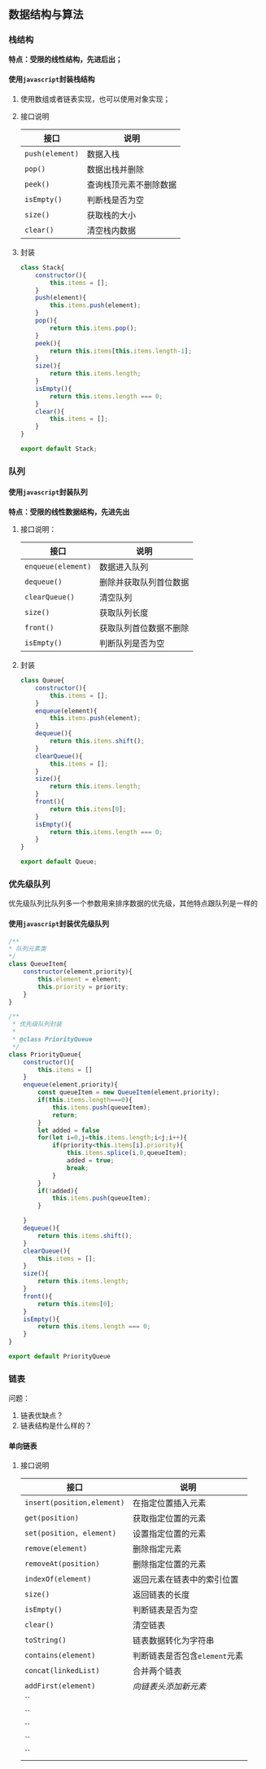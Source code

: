 ## 数据结构与算法

### 栈结构

**特点：受限的线性结构，先进后出；**

#### 使用`javascript`封装栈结构

1. 使用数组或者链表实现，也可以使用对象实现；

2. 接口说明

   | 接口            | 说明                   |
   | --------------- | ---------------------- |
   | `push(element)` | 数据入栈               |
   | `pop()`         | 数据出栈并删除         |
   | `peek()`        | 查询栈顶元素不删除数据 |
   | `isEmpty()`     | 判断栈是否为空         |
   | `size()`        | 获取栈的大小           |
   | `clear()`       | 清空栈内数据           |

3. 封装

   ```javascript
   class Stack{
       constructor(){
           this.items = [];
       }
       push(element){
           this.items.push(element);
       }
       pop(){
           return this.items.pop();
       }
       peek(){
           return this.items[this.items.length-1];
       }
       size(){
           return this.items.length;
       }
       isEmpty(){
           return this.items.length === 0;
       }
       clear(){
           this.items = [];
       }
   }
   
   export default Stack;
   ```

### 队列

#### 使用`javascript`封装队列

**特点：受限的线性数据结构，先进先出**

1. 接口说明：

   | 接口               | 说明         |
   | ------------------ | ------------ |
   | `enqueue(element)` | 数据进入队列 |
   | `dequeue()` | 删除并获取队列首位数据 |
   | `clearQueue()` | 清空队列 |
   | `size()` | 获取队列长度 |
   | `front()` | 获取队列首位数据不删除 |
   | `isEmpty()` | 判断队列是否为空 |

2. 封装

   ```javascript
   class Queue{
       constructor(){
           this.items = [];
       }
       enqueue(element){
           this.items.push(element);
       }
       dequeue(){
           return this.items.shift();
       }
       clearQueue(){
           this.items = [];
       }
       size(){
           return this.items.length;
       }
       front(){
           return this.items[0];
       }
       isEmpty(){
           return this.items.length === 0;
       }
   }
   
   export default Queue;
   ```

### 优先级队列

优先级队列比队列多一个参数用来排序数据的优先级，其他特点跟队列是一样的

#### 使用`javascript`封装优先级队列

```javascript
/**
* 队列元素类
*/
class QueueItem{
    constructor(element,priority){
        this.element = element;
        this.priority = priority;
    }
}

/**
 * 优先级队列封装
 *
 * @class PriorityQueue
 */
class PriorityQueue{
    constructor(){
        this.items = []
    }
    enqueue(element,priority){
        const queueItem = new QueueItem(element,priority);
        if(this.items.length===0){
            this.items.push(queueItem);
            return;
        }
        let added = false
        for(let i=0,j=this.items.length;i<j;i++){
            if(priority<this.items[i].priority){
                this.items.splice(i,0,queueItem);
                added = true;
                break;
            }
        }
        if(!added){
            this.items.push(queueItem);
        }

    }
    dequeue(){
        return this.items.shift();
    }
    clearQueue(){
        this.items = [];
    }
    size(){
        return this.items.length;
    }
    front(){
        return this.items[0];
    }
    isEmpty(){
        return this.items.length === 0;
    }
}

export default PriorityQueue
```
### 链表

问题：

1. 链表优缺点？
2. 链表结构是什么样的？

#### 单向链表

1. 接口说明

   | 接口                       | 说明               |
   | -------------------------- | ------------------ |
   | `insert(position,element)` | 在指定位置插入元素 |
   | `get(position)`            | 获取指定位置的元素 |
   | `set(position, element)` | 设置指定位置的元素 |
   | `remove(element)`          | 删除指定元素 |
   | `removeAt(position)`       | 删除指定位置的元素 |
   | `indexOf(element)`         | 返回元素在链表中的索引位置 |
   | `size()`                   | 返回链表的长度 |
   | `isEmpty()`                | 判断链表是否为空 |
   | `clear()`                  | 清空链表 |
   | `toString()`               | 链表数据转化为字符串 |
   | `contains(element)`        | 判断链表是否包含`element`元素 |
   |   `concat(linkedList)`       | 合并两个链表 |
   | `addFirst(element)`          | *向链表头添加新元素* |
   |  ``                          |                    |
   | ``                           |                    |
   |  ``                          |                    |
   |  ``                          |                    |
   |  ``                          |                    |

   

   


